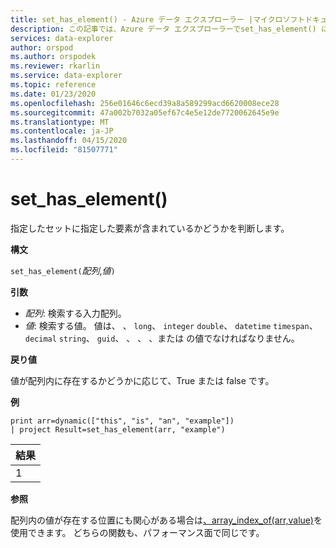 ```yaml
---
title: set_has_element() - Azure データ エクスプローラー |マイクロソフトドキュメント
description: この記事では、Azure データ エクスプローラーでset_has_element() について説明します。
services: data-explorer
author: orspod
ms.author: orspodek
ms.reviewer: rkarlin
ms.service: data-explorer
ms.topic: reference
ms.date: 01/23/2020
ms.openlocfilehash: 256e01646c6ecd39a8a589299acd6620008ece28
ms.sourcegitcommit: 47a002b7032a05ef67c4e5e12de7720062645e9e
ms.translationtype: MT
ms.contentlocale: ja-JP
ms.lasthandoff: 04/15/2020
ms.locfileid: "81507771"
---
```

# <a name="set_has_element"></a>set_has_element()

指定したセットに指定した要素が含まれているかどうかを判断します。

**構文**

`set_has_element(`*配列*,*値*`)`

**引数**

* *配列*: 検索する入力配列。
* *値*: 検索する値。 値は、 、 `long`、 `integer` `double`、 `datetime` `timespan`、 `decimal` `string`、 `guid`、 、 、 、または の値でなければなりません。

**戻り値**

値が配列内に存在するかどうかに応じて、True または false です。

**例**

```kusto
print arr=dynamic(["this", "is", "an", "example"]) 
| project Result=set_has_element(arr, "example")
```

|結果|
|---|
|1|

**参照**

配列内の値が存在する位置にも関心がある場合は[、array_index_of(arr,value)](arrayindexoffunction.md)を使用できます。 どちらの関数も、パフォーマンス面で同じです。